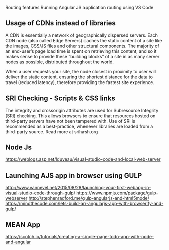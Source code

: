 Routing features
Running Angular JS application routing using VS Code

## Usage of CDNs instead of libraries
A CDN is essentially a network of geographically dispersed servers. Each CDN node (also called Edge Servers) caches the static content of a site like the images, CSS/JS files and other structural components. The majority of an end-user’s page load time is spent on retrieving this content, and so it makes sense to provide these “building blocks” of a site in as many server nodes as possible, distributed throughout the world.

When a user requests your site, the node closest in proximity to user will deliver the static content, ensuring the shortest distance for the data to travel (reduced latency), therefore providing the fastest site experience.

## SRI Checking - Scripts & CSS links
The integrity and crossorigin attributes are used for Subresource Integrity (SRI) checking. This allows browsers to ensure that resources hosted on third-party servers have not been tampered with. Use of SRI is recommended as a best-practice, whenever libraries are loaded from a third-party source. Read more at srihash.org

## Node Js
https://weblogs.asp.net/lduveau/visual-studio-code-and-local-web-server 

## Launching AJS app in browser using GULP
http://www.vannevel.net/2015/08/28/launching-your-first-webapp-in-visual-studio-code-through-gulp/
https://www.npmjs.com/package/gulp-webserver
http://stephenradford.me/gulp-angularjs-and-html5mode/
https://mindthecode.com/lets-build-an-angularjs-app-with-browserify-and-gulp/

## MEAN App
https://scotch.io/tutorials/creating-a-single-page-todo-app-with-node-and-angular
